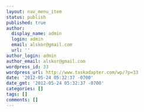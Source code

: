 ```yaml
---
layout: nav_menu_item
status: publish
published: true
author:
  display_name: admin
  login: admin
  email: alskor@gmail.com
  url: ''
author_login: admin
author_email: alskor@gmail.com
wordpress_id: 33
wordpress_url: http://www.taskadapter.com/wp/?p=33
date: '2012-05-24 05:32:37 -0700'
date_gmt: '2012-05-24 05:32:37 -0700'
categories: []
tags: []
comments: []
---
```


